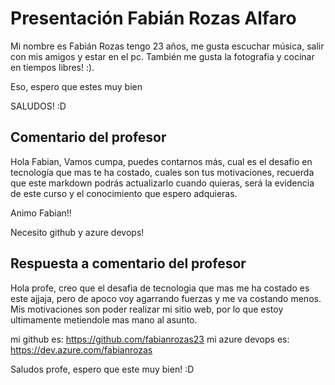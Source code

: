 
# Presentación Fabián Rozas Alfaro

Mi nombre es Fabián Rozas tengo 23 años, me gusta escuchar música, salir con mis amigos y estar en el pc. También me gusta la fotografia y cocinar en tiempos libres! :).

Eso, espero que estes muy bien

SALUDOS! :D 


## Comentario del profesor

Hola Fabian, Vamos cumpa, puedes contarnos más, cual es el desafio en tecnología que mas te ha costado, cuales son tus motivaciones, recuerda que este markdown podrás actualizarlo cuando quieras, será la evidencia de este curso y el conocimiento que espero adquieras. 

Animo Fabian!!

Necesito github y azure devops!

## Respuesta a comentario del profesor

Hola profe, creo que el desafia de tecnologia que mas me ha costado es este ajjaja, pero de apoco voy agarrando fuerzas y me va costando menos. Mis motivaciones son poder realizar mi sitio web, por lo que estoy ultimamente metiendole mas mano al asunto. 

mi github es: https://github.com/fabianrozas23
mi azure devops es: https://dev.azure.com/fabianrozas

Saludos profe, espero que este muy bien! :D 